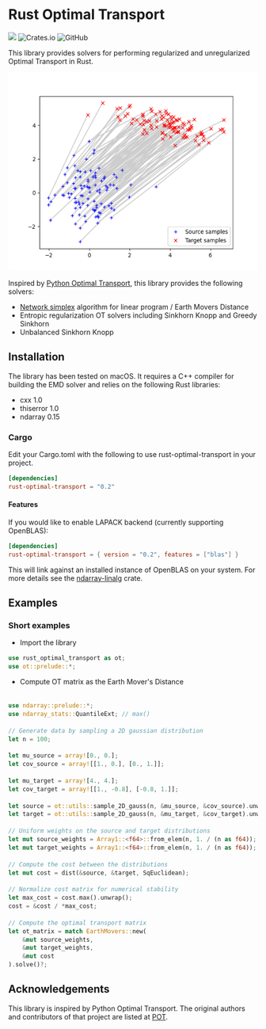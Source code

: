 # Rust Optimal Transport

![](https://github.com/kachark/rust-optimal-transport/actions/workflows/build.yaml/badge.svg?branch=main)
![Crates.io](https://img.shields.io/crates/v/rust-optimal-transport)
![GitHub](https://img.shields.io/github/license/kachark/rust-optimal-transport)

This library provides solvers for performing regularized and unregularized Optimal Transport in Rust.

<!-- ![](https://github.com/kachark/rust-optimal-transport/blob/main/assets/ot_between_samples_2d_gaussian.png) -->
<img src="https://github.com/kachark/rust-optimal-transport/blob/main/assets/ot_between_samples_2d_gaussian.png" width="533" height="400">

Inspired by [Python Optimal Transport](https://pythonot.github.io), this library provides the following solvers: 
- [Network simplex](https://github.com/nbonneel/network_simplex) algorithm for linear program / Earth Movers Distance
- Entropic regularization OT solvers including Sinkhorn Knopp and Greedy Sinkhorn
- Unbalanced Sinkhorn Knopp

## Installation

The library has been tested on macOS. It requires a C++ compiler for building the EMD solver and relies on the following Rust libraries:

- cxx 1.0
- thiserror 1.0
- ndarray 0.15

### Cargo
Edit your Cargo.toml with the following to use rust-optimal-transport in your project.

```toml
[dependencies]
rust-optimal-transport = "0.2"
```

#### Features

If you would like to enable LAPACK backend (currently supporting OpenBLAS):

```toml
[dependencies]
rust-optimal-transport = { version = "0.2", features = ["blas"] }
```

This will link against an installed instance of OpenBLAS on your system. For more details see the
[ndarray-linalg](https://github.com/rust-ndarray/ndarray-linalg) crate.

## Examples

### Short examples

* Import the library

```rust
use rust_optimal_transport as ot;
use ot::prelude::*;

```

* Compute OT matrix as the Earth Mover's Distance

```rust

use ndarray::prelude::*;
use ndarray_stats::QuantileExt; // max()

// Generate data by sampling a 2D gaussian distribution
let n = 100;

let mu_source = array![0., 0.];
let cov_source = array![[1., 0.], [0., 1.]];

let mu_target = array![4., 4.];
let cov_target = array![[1., -0.8], [-0.8, 1.]];

let source = ot::utils::sample_2D_gauss(n, &mu_source, &cov_source).unwrap();
let target = ot::utils::sample_2D_gauss(n, &mu_target, &cov_target).unwrap();

// Uniform weights on the source and target distributions
let mut source_weights = Array1::<f64>::from_elem(n, 1. / (n as f64));
let mut target_weights = Array1::<f64>::from_elem(n, 1. / (n as f64));

// Compute the cost between the distributions
let mut cost = dist(&source, &target, SqEuclidean);

// Normalize cost matrix for numerical stability
let max_cost = cost.max().unwrap();
cost = &cost / *max_cost;

// Compute the optimal transport matrix
let ot_matrix = match EarthMovers::new(
    &mut source_weights,
    &mut target_weights,
    &mut cost
).solve()?;

```

## Acknowledgements

This library is inspired by Python Optimal Transport. The original authors and contributors of that project are listed at [POT](https://github.com/PythonOT/POT#acknowledgements).

